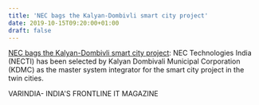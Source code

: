 ```yaml
---
title: 'NEC bags the Kalyan-Dombivli smart city project'
date: 2019-10-15T09:20:00+01:00
draft: false
---
```


[NEC bags the Kalyan-Dombivli smart city project](https://varindia.com/news/nec-bags-the-kalyandombivli-smart-city-project#.XaWBVNj2xYE.blogger): NEC Technologies India (NECTI) has been selected by Kalyan Dombivali Municipal Corporation (KDMC) as the master system integrator for the smart city project in the twin cities.  
  
VARINDIA- INDIA'S FRONTLINE IT MAGAZINE